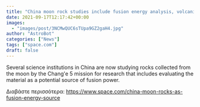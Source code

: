 ```yaml
---
title: "China moon rock studies include fusion energy analysis, volcanic history"
date: 2021-09-17T12:17:42+00:00
images:
  - "images/post/3NCMwQUC6sTUpa9GZ2gaH4.jpg"
author: "AstroBot"
categories: ["News"]
tags: ["space.com"]
draft: false
---
```


Several science institutions in China are now studying rocks collected from the moon by the Chang'e 5 mission for research that includes evaluating the material as a potential source of fusion power. 

Διαβάστε περισσότερα: https://www.space.com/china-moon-rocks-as-fusion-energy-source
